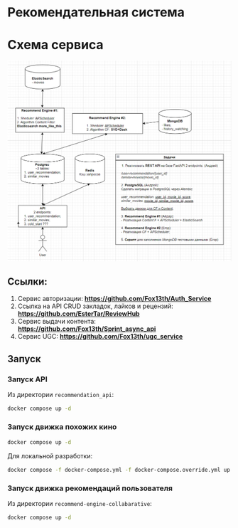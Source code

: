 # Рекомендательная система

# Схема сервиса

![Image alt](https://github.com/a1d4r/practicum-recommender-system/blob/main/diagrams/Scheme.png)

## Ссылки:
1. Сервис авторизации: **https://github.com/Fox13th/Auth_Service**
2. Ссылка на API CRUD закладок, лайков и рецензий: **https://github.com/EsterTar/ReviewHub**
3. Сервис выдачи контента: **https://github.com/Fox13th/Sprint_async_api**
4. Сервис UGC: **https://github.com/Fox13th/ugc_service**



## Запуск

### Запуск API
Из директории  `recommendation_api`:
```bash
docker compose up -d
```

### Запуск движка похожих кино

```bash
docker compose up -d
```

Для локальной разработки:

```bash
docker compose -f docker-compose.yml -f docker-compose.override.yml up -d --build
```

### Запуск движка рекомендаций пользователя
Из директории  `recommend-engine-collabarative`:
```bash
docker compose up -d
```

